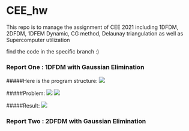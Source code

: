 # CEE_hw
This repo is to manage the assignment of CEE 2021 including 
1DFDM, 2DFDM, 1DFEM Dynamic, CG method, Delaunay triangulation
as well as Supercomputer utilization

find the code in the specific branch :)

### Report One : 1DFDM with Gaussian Elimination

#####Here is the program structure:
![](https://github.com/MaynotbeGarychan/CEE_hw/blob/main/figures/structureOf1DFDM.JPG)

#####Problem:
![](https://github.com/MaynotbeGarychan/CEE_hw/blob/main/figures/Problem1.JPG)
![](https://github.com/MaynotbeGarychan/CEE_hw/blob/main/figures/mesh2OfProblem1.JPG)

#####Result:
![](https://github.com/MaynotbeGarychan/CEE_hw/blob/main/figures/FigureOf1DFDMProblem2.JPG)

### Report Two : 2DFDM with Gaussian Elimination